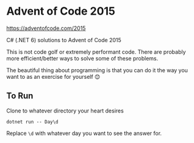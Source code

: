 # Advent of Code 2015

https://adventofcode.com/2015

C# (.NET 6) solutions to Advent of Code 2015

This is not code golf or extremely performant code. There are probably more efficient/better ways to solve some of these problems. 

The beautiful thing about programming is that you can do it the way you want to as an exercise for yourself 😊


## To Run

Clone to whatever directory your heart desires

`dotnet run -- Day\d`

Replace `\d` with whatever day you want to see the answer for.